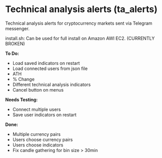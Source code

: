 # Technical analysis alerts (ta_alerts)
Technical analysis alerts for cryptocurrency markets sent via Telegram messenger.

install.sh: Can be used for full install on Amazon AWI EC2. (CURRENTLY BROKEN)

<b>To Do:</b>
- Load saved indicators on restart
- Load connected users from json file
- ATH
- % Change
- Different technical analysis indicators
- Cancel button on menus

<b>Needs Testing:</b>
- Connect multiple users
- Save user indicators on restart

<b>Done:</b>
- Multiple currency pairs
- Users choose currency pairs
- Users choose indicators
- Fix candle gathering for bin size > 30min